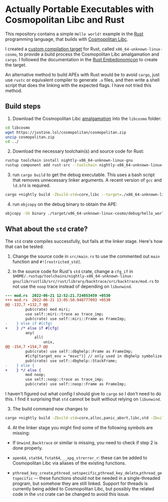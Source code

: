 # Actually Portable Executables with Cosmopolitan Libc and Rust

This repository contains a simple `Hello world!` example in the [Rust][rust]
programming language, that builds with [Cosmopolitan Libc][cosmo]. 

I created a [custom compilation target][custom-target] for Rust, called
`x86_64-unknown-linux-cosmo`, to provide a build process the Cosmopolitan Libc
amalgamation and `cargo`. I followed the documentation in the [Rust
Embedonomicon][custom-embed] to create the target.

An alternative method to build APEs with Rust would be to avoid `cargo`, just
use `rustc` or equivalent compiler to generate `.o` files, and then write a
shell script that does the linking with the expected flags. I have not tried
this method.

## Build steps

1. Download the Cosmopolitan Libc [amalgamation][amalg-download] into the `libcosmo` folder:

```bash
cd libcosmo
wget https://justine.lol/cosmopolitan/cosmopolitan.zip
unzip cosmopolitan.zip
cd ../
```

2. Download the necessary toolchain(s) and source code for Rust:

```bash
rustup toolchain install nightly-x86_64-unknown-linux-gnu
rustup component add rust-src --toolchain nightly-x86_64-unknown-linux-gnu
```

3. run `cargo build` to get the debug executable. This uses a bash script that
   removes unnecessary linker arguments. A recent version of `gcc` and `ld.bfd`
   is required.

```bash
cargo +nightly build -Zbuild-std=core,libc --target=./x86_64-unknown-linux-cosmo.json
```

4. run `objcopy` on the debug binary to obtain the APE:

```bash
objcopy -SO binary ./target/x86_64-unknown-linux-cosmo/debug/hello_world.com.dbg ./hello_world.com
```

## What about the `std` crate?

The `std` crate compiles successfully, but fails at the linker stage. Here's how
that can be tested:

1. Change the source code in `src/main.rs` to use the commented out `main`
   function and `#![restricted_std]`.

2. In the source code for Rust's `std` crate, change a `cfg_if` in
   `$HOME/.rustup/toolchains/nightly-x86_64-unknown-linux-gnu/lib/rustlib/src/rust/library/backtrace/src/backtrace/mod.rs`
   to not use the `noop` trace instead of depending on `libunwind`. 

```diff
--- mod.rs	2022-06-21 12:52:21.724053459 +0530
+++ mod.rs	2022-06-21 13:05:50.948777093 +0530
@@ -132,7 +132,7 @@
         pub(crate) mod miri;
         use self::miri::trace as trace_imp;
         pub(crate) use self::miri::Frame as FrameImp;
-    } else if #[cfg(
+    } /* else if #[cfg(
         any(
             all(
                 unix,
@@ -154,7 +154,7 @@
         pub(crate) use self::dbghelp::Frame as FrameImp;
         #[cfg(target_env = "msvc")] // only used in dbghelp symbolize
         pub(crate) use self::dbghelp::StackFrame;
-    } else {
+    } */ else {
         mod noop;
         use self::noop::trace as trace_imp;
         pub(crate) use self::noop::Frame as FrameImp;
```

I haven't figured out what config I should give to `cargo` so I don't need to do
this. I find it surprising that `std` cannot be built without relying on
`libunwind`.

3. The build command now changes to

```bash
cargo +nightly build -Zbuild-std=core,alloc,panic_abort,libc,std -Zbuild-std-features=  --target=./x86_64-unknown-linux-cosmo.json
```

4. At the linker stage you might find some of the following symbols are missing:
  
  - If `Unwind_Backtrace` or similar is missing, you need to check if step 2 is
    done properly.

  - `open64`, `stat64`, `fstat64`, `__xpg_strerror_r`: these can be added to
    Cosmopolitan Libc via aliases of the existing functions.

  - `pthread_key_create`,`pthread_setspecific`,`pthread_key_delete`,`pthread_getspecific`
    -- these functions should not be needed in a single-threaded program, but
    somehow they are still linked. Support for threads is currently being added
    to Cosmopolitan Libc, but possibly the related code in the `std` crate can
    be changed to avoid this issue.

[rust]: https://rust-lang.org
[cosmo]: https://github.com/jart/cosmopolitan
[amalg-download]: https://justine.lol/cosmopolitan/download.html
[custom-target]: https://doc.rust-lang.org/rustc/targets/custom.html
[custom-embed]: https://docs.rust-embedded.org/embedonomicon/custom-target.html
